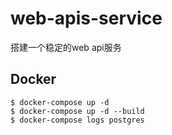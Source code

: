 # web-apis-service
搭建一个稳定的web api服务


## Docker
```
$ docker-compose up -d
$ docker-compose up -d --build
$ docker-compose logs postgres
```